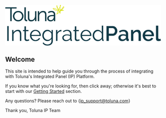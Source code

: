 
![Toluna IP Logo](resources/toluna_integratedpanel_stacked.png)


## Welcome

This site is intended to help guide you through the process of integrating with Toluna's Integrated Panel (IP) Platform. 

If you know what you're looking for, then click away; otherwise it's best to start with our [Getting Started](http://docs.integratedpanel.toluna.com/general/gettingstarted.html) section. 

Any questions? Please reach out to {ip_support@toluna.com}

Thank you,
Toluna IP Team


<script src="https://static.landbot.io/landbot-widget/landbot-widget-1.0.0.js"></script>
<script>
  var myLandbot = new LandbotLivechat({
    index: 'https://landbot.io/u/H-358105-OKLQO3VH1XESNAME/index.html',
  });
</script>